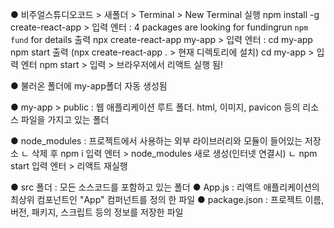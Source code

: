 
● 비주얼스튜디오코드 > 새폴더 > Terminal > New Terminal  실행
	npm install -g create-react-app > 입력 엔터 : 4 packages are looking for fundingrun `npm fund` for details 출력
	npx create-react-app my-app > 입력 엔터 :  cd my-app npm start 출력
	(npx create-react-app . > 현재 디렉토리에 설치)
	cd my-app >  입력 엔터
	npm start > 입력 > 브라우저에서 리액트 실행 됨!

● 불러온 폴더에 my-app폴더 자동 생성됨

● my-app > public : 웹 애플리케이션 루트 폴더.
		   html, 이미지, pavicon 등의 리소스 파일을 가지고 있는 폴더

● node_modules : 프로젝트에서 사용하는 외부 라이브러리와 모듈이 들어있는 저장소
  ㄴ 삭제 후 npm i  입력 엔터 > node_modules 새로 생성(인터넷 연결시)
  ㄴ npm start 입력 엔터 > 리액트 재실행

● src 폴더 : 모든 소스코드를 포함하고 있는 폴더
● App.js : 리액트 애플리케이션의 최상위 컴포넌트인 "App" 컴퍼넌트를 정의 한 파일
● package.json :  프로젝트 이름, 버전, 패키지, 스크립트 등의 정보를 저장한 파일